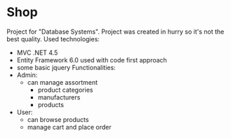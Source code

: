 # Shop
Project for "Database Systems". 
Project was created in hurry so it's not the best quality.
Used technologies:
- MVC .NET 4.5
- Entity Framework 6.0 used with code first approach
- some basic jquery
Functionalities:
- Admin:
  - can manage assortment
    - product categories
    - manufacturers
    - products
- User:
  - can browse products
  - manage cart and place order
